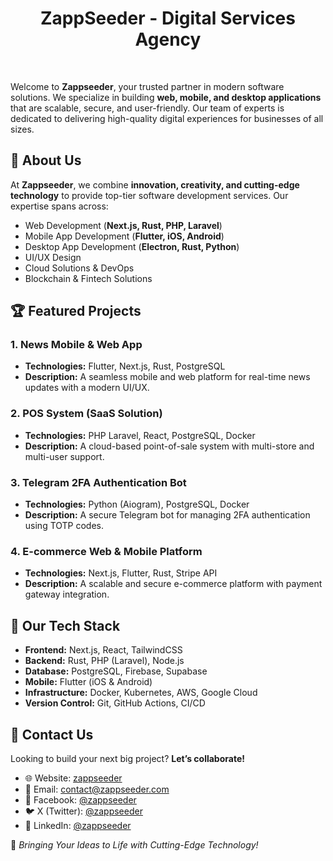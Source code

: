 <h1 align="center"> ZappSeeder - Digital Services Agency </h1> <br>

Welcome to **Zappseeder**, your trusted partner in modern software solutions. We specialize in building **web, mobile, and desktop applications** that are scalable, secure, and user-friendly. Our team of experts is dedicated to delivering high-quality digital experiences for businesses of all sizes.

## 🚀 About Us
At **Zappseeder**, we combine **innovation, creativity, and cutting-edge technology** to provide top-tier software development services. Our expertise spans across:
- Web Development (**Next.js, Rust, PHP, Laravel**)
- Mobile App Development (**Flutter, iOS, Android**)
- Desktop App Development (**Electron, Rust, Python**)
- UI/UX Design
- Cloud Solutions & DevOps
- Blockchain & Fintech Solutions

## 🏆 Featured Projects

### 1. **News Mobile & Web App**
- **Technologies:** Flutter, Next.js, Rust, PostgreSQL
- **Description:** A seamless mobile and web platform for real-time news updates with a modern UI/UX.

### 2. **POS System (SaaS Solution)**
- **Technologies:** PHP Laravel, React, PostgreSQL, Docker
- **Description:** A cloud-based point-of-sale system with multi-store and multi-user support.

### 3. **Telegram 2FA Authentication Bot**
- **Technologies:** Python (Aiogram), PostgreSQL, Docker
- **Description:** A secure Telegram bot for managing 2FA authentication using TOTP codes.

### 4. **E-commerce Web & Mobile Platform**
- **Technologies:** Next.js, Flutter, Rust, Stripe API
- **Description:** A scalable and secure e-commerce platform with payment gateway integration.

## 🔧 Our Tech Stack
- **Frontend:** Next.js, React, TailwindCSS
- **Backend:** Rust, PHP (Laravel), Node.js
- **Database:** PostgreSQL, Firebase, Supabase
- **Mobile:** Flutter (iOS & Android)
- **Infrastructure:** Docker, Kubernetes, AWS, Google Cloud
- **Version Control:** Git, GitHub Actions, CI/CD


## 📩 Contact Us
Looking to build your next big project? **Let’s collaborate!**
- 🌐 Website: [zappseeder](https://zappseeder.com/)
- 📧 Email: [contact@zappseeder.com](mailto:contact@zappseeder.com)
- 📘 Facebook: [@zappseeder](https://www.facebook.com/zappseeder/)
- 🐦 X (Twitter): [@zappseeder](https://x.com/zappseeder)
- 🔗 LinkedIn: [@zappseeder](https://www.linkedin.com/company/zappseeder)

📍 *Bringing Your Ideas to Life with Cutting-Edge Technology!*
